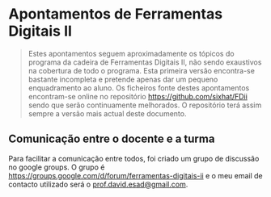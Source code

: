 
# Apontamentos de Ferramentas Digitais II

> Estes apontamentos seguem aproximadamente os tópicos do programa da cadeira de Ferramentas Digitais II, não sendo exaustivos na cobertura de todo o programa. Esta primeira versão encontra-se bastante incompleta e pretende apenas dar um pequeno enquadramento ao aluno. Os ficheiros fonte destes apontamentos encontram-se online no repositório <https://github.com/sixhat/FDii> sendo que serão continuamente melhorados. O repositório terá assim sempre a versão mais actual deste documento.

## Comunicação entre o docente e a turma

Para facilitar a comunicação entre todos, foi criado um grupo de discussão no google groups. O grupo é <https://groups.google.com/d/forum/ferramentas-digitais-ii> e o meu email de contacto utilizado será o <prof.david.esad@gmail.com>. 
